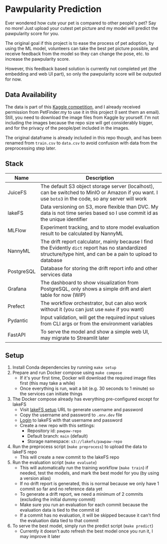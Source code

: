 # Pawpularity Prediction

Ever wondered how cute your pet is compared to other people's pet? Say no more! Just upload your cutest pet picture and my model will predict the pawpularity score for you.

The original goal if this project is to ease the process of pet adoption, by using the ML model, volunteers can take the best pet picture possible, and receive feedback from the model so they can change the pose, etc. to increase the pawpularity score. 

However, this feedback based solution is currently not completed yet (the embedding and web UI part), so only the pawpularity score will be outputed for now.

## Data Availability

The data is part of this [Kaggle competition](www.kaggle.com/c/petfinder-pawpularity-score/data), and I already received permission from PetFinder.my to use it in this project (I sent them an email). Still, you need to download the image files from Kaggle by yourself. I'm not including the images because the repo size will get considerably bigger, and for the privacy of the people/pet included in the images.

The original dataframe is already included in this repo though, and has been renamed from `train.csv` to `data.csv` to avoid confusion with data from the preprocessing step later.

## Stack

|Name|Description|
|-|-|
|JuiceFS|The default S3 object storage server (localhost), can be switched to MinIO or Amazon if you want. I use `boto3` in the code, so any server will work|
|lakeFS|Data versioning on S3, more flexible than DVC. My data is not time series based so I use commit id as the unique identifier|
|MLFlow|Experiment tracking, and to store model evaluation result to be calculated by NannyML|
|NannyML|The drift report calculator, mainly because I find the Evidently `dict` report has no standardized structure/type hint, and can be a pain to upload to database|
|PostgreSQL|Database for storing the drift report info and other services data|
|Grafana|The dashboard to show visualization from PostgreSQL, only shows a simple drift and alert table for now (WIP)|
|Prefect|The workflow orchestrator, but can also work without it (you can just use `make` if you want)|
|Pydantic|Input validation, will get the required input values from CLI args or from the environment variables|
|FastAPI|To serve the model and show a simple web UI, may migrate to Streamlit later|

## Setup

1. Install Conda dependencies by running `make setup`
2. Prepare and run Docker compose using `make compose`
    - If it's your first time, Docker will download the required image files first (this may take a while)
    - Once everything is run, wait a bit (e.g. 30 seconds to 1 minute) so the services can initiate things
3. The Docker compose already has everything pre-configured except for lakeFS
    - Visit [lakeFS setup](http://localhost:8000/setup) URL to generate username and password
    - Copy the username and password to `.env.dev` file
    - [Login](http://localhost:8000/auth/login) to lakeFS with that username and password
    - Create a new repo with this settings:
        - Repository id: `pawpaw-repo`
        - Default branch: `main` (default)
        - Storage namespace: `s3://lakefs/pawpaw-repo`
4. Run the preprocess script (`make preprocess`) to upload the data to lakeFS repo
    - This will create a new commit to the lakeFS repo
5. Run the evaluation script (`make evaluate`)
    - This will automatically run the training workflow (`make train`) if needed, test the models, and mark the best model for you (by using a version alias)
    - If no drift report is generated, this is normal because we only have 1 commit so far and no reference data yet
    - To generate a drift report, we need a minimum of 2 commits (excluding the initial dummy commit)
    - Make sure you run an evaluation for each commit because the evaluation data is tied to the commit id
    - If a commit has no evaluation, it will be skipped because it can't find the evaluation data tied to that commit
6. To serve the best model, simply run the predict script (`make predict`)
    - Currently it doesn't auto refresh the best model once you run it, I may improve it later